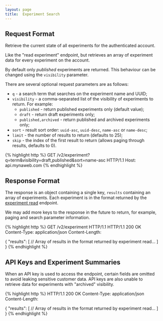 ```yaml
---
layout: page
title:  Experiment Search
---
```


## Request Format

Retrieve the current state of all experiments for the authenticated account.

Like the "read experiment" endpoint, but retrieves an array of experiment
data for every experiment on the account.

By default only *published* experiments are returned. This behaviour can be
changed using the `visibility` parameter.

There are several optional request parameters are as follows:

 - `q` - a search term that searches on the experiment name and UUID;
 - `visibility` - a comma-separated list of the visibility of experiments to
   return. For example:
   - `published` - return published experiments only (default value);
   - `draft` - return draft experiments only;
   - `published,archived` - return published and archived experiments only;
 - `sort` - result sort order: `uuid-asc`, `uuid-desc`, `name-asc` or `name-desc`;
 - `limit` - the number of results to return (defaults to 25);
 - `skip` - the index of the first result to return (allows paging through results,
   defaults to 0).

{% highlight http %}
GET /v2/experiment?q=term&visibility=draft,published&sort=name-asc HTTP/1.1
Host: api.mynaweb.com
{% endhighlight %}

## Response Format

The response is an object containing a single key, `results` containing an array of experiments. Each experiment is in the format returned by the [experiment read](experiment-read.html) endpoint.

We may add more keys to the response in the future to return, for example, paging and search parameter information.

{% highlight http %}
GET /v2/experiment HTTP/1.1
HTTP/1.1 200 OK
Content-Type: application/json
Content-Length: <length>

{
  "results": [
    // Array of results in the format returned by experiment read...
  ]
}
{% endhighlight %}

## API Keys and Experiment Summaries

When an API key is used to access the endpoint, certain fields are
omitted to avoid leaking sensitive customer data. API keys are also
unable to retrieve data for experiments with "archived" visibility.

{% highlight http %}
HTTP/1.1 200 OK
Content-Type: application/json
Content-Length: <length>

{
  "results": [
    // Array of results in the format returned by experiment read...
  ]
}
{% endhighlight %}
